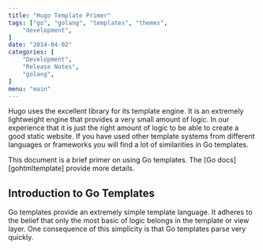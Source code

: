 ```yaml
---
title: "Hugo Template Primer"
tags: ["go", "golang", "templates", "themes",
    "development",
]
date: "2014-04-02"
categories: [
    "Development",
    "Release Notes",
    "golang",
]
menu: "main"
---
```


Hugo uses the excellent library for
its template engine. It is an extremely lightweight engine that provides a very
small amount of logic. In our experience that it is just the right amount of
logic to be able to create a good static website. If you have used other
template systems from different languages or frameworks you will find a lot of
similarities in Go templates.

This document is a brief primer on using Go templates. The [Go docs][gohtmltemplate]
provide more details.

## Introduction to Go Templates

Go templates provide an extremely simple template language. It adheres to the
belief that only the most basic of logic belongs in the template or view layer.
One consequence of this simplicity is that Go templates parse very quickly.